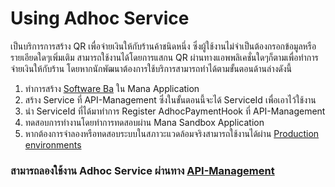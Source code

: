 # Using Adhoc Service
เป็นบริการการสร้าง QR เพื่อจ่ายเงินให้กับร้านค้าชนิดหนึ่ง ซึ่งผู้ใช้งานไม่จำเป็นต้องกรอกข้อมูลหรือรายเอียดใดๆเพิ่มเติม สามารถใช้งานได้โดยการแสกน QR ผ่านทางแอพพลิเคชั่นใดๆก็ตามเพื่อทำการจ่ายเงินให้กับร้าน โดยหากนักพัฒนาต้องการใช้บริการสามารถทำได้ตามขั้นตอนด้านล่างดังนี้

1. ทำการสร้าง [Software Ba](https://google.com) ใน Mana Application 
2. สร้าง Service ที่ API-Management ซึ่งในขั้นตอนนี้จะได้ ServiceId เพื่อเอาไว้ใช้งาน
3. นำ ServiceId ที่ได้มาทำการ Register AdhocPaymentHook ที่ API-Management 
4. ทดสอบการทำงานโดยทำการทดสอบผ่าน Mana Sandbox Application
5. หากต้องการจำลองหรือทดสอบระบบในสภาวะแวดล้อมจริงสามารถใช้งานได้ผ่าน [Production environments](https://google.com)

### สามารถลองใช้งาน Adhoc Service ผ่านทาง [API-Management](https://google.com)
